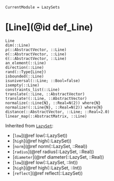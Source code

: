```@meta
CurrentModule = LazySets
```

# [Line](@id def_Line)

```@docs
Line
dim(::Line)
ρ(::AbstractVector, ::Line)
σ(::AbstractVector, ::Line)
∈(::AbstractVector, ::Line)
an_element(::Line)
direction(::Line)
rand(::Type{Line})
isbounded(::Line)
isuniversal(::Line; ::Bool=false)
isempty(::Line)
constraints_list(::Line)
translate(::Line, ::AbstractVector)
translate!(::Line, ::AbstractVector)
normalize(::Line{N}, ::Real=N(2)) where{N}
normalize!(::Line{N}, ::Real=N(2)) where{N}
distance(::AbstractVector, ::Line; ::Real=2.0)
linear_map(::AbstractMatrix, ::Line)
```
Inherited from [`LazySet`](@ref):
* [`low`](@ref low(::LazySet))
* [`high`](@ref high(::LazySet))
* [`norm`](@ref norm(::LazySet, ::Real))
* [`radius`](@ref radius(::LazySet, ::Real))
* [`diameter`](@ref diameter(::LazySet, ::Real))
* [`low`](@ref low(::LazySet, ::Int))
* [`high`](@ref high(::LazySet, ::Int))
* [`reflect`](@ref reflect(::LazySet))
